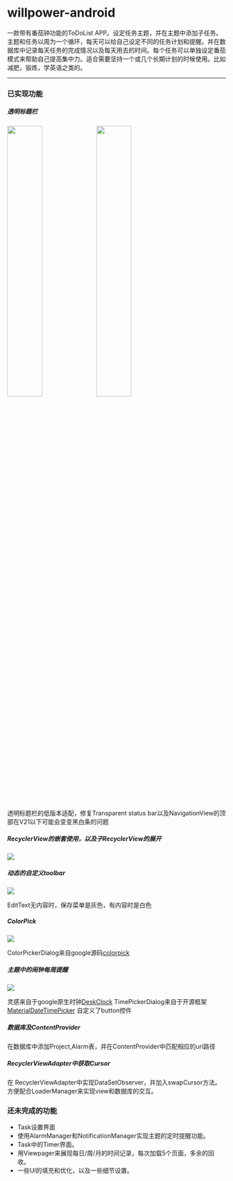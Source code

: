 willpower-android
===============

一款带有番茄钟功能的ToDoList APP。设定任务主题，并在主题中添加子任务。主题和任务以周为一个循环，每天可以给自己设定不同的任务计划和提醒。并在数据库中记录每天任务的完成情况以及每天用去的时间。每个任务可以单独设定番茄模式来帮助自己提高集中力。适合需要坚持一个或几个长期计划的时候使用。比如减肥，锻炼，学英语之类的。

---

### 已实现功能

##### 透明标题栏

   <img src="image/transparent status bar1.png" width="40%" />
   <img src="image/transparent status bar2.png" width="40%" />
   
透明标题栏的低版本适配，修复Transparent status bar以及NavigationView的顶部在V21以下可能会变变黑白条的问题

##### RecyclerView的嵌套使用，以及子RecyclerView的展开
 
   <img src="image/RecycleView.gif"/>



##### 动态的自定义toolbar

   <img src="image/toolbar.gif"/>

EditText无内容时，保存菜单是灰色，有内容时是白色

##### ColorPick

   <img src="image/colorpick.gif"/>

ColorPickerDialog来自google源码<a href="https://android.googlesource.com/platform/frameworks/opt/colorpicker/">colorpick</a>

##### 主题中的闹钟每周提醒

   <img src="image/alarmpick.gif"/>

灵感来自于google原生时钟<a href="https://android.googlesource.com/platform/packages/apps/DeskClock/">DeskClock</a>
TimePickerDialog来自于开源框架<a href="https://github.com/wdullaer/MaterialDateTimePicker">MaterialDateTimePicker</a>
自定义了button控件

##### 数据库及ContentProvider

在数据库中添加Project,Alarm表，并在ContentProvider中匹配相应的uri路径

##### RecyclerViewAdapter中获取Cursor

  在 RecyclerViewAdapter中实现DataSetObserver，并加入swapCursor方法。方便配合LoaderManager来实现view和数据库的交互。
  
### 还未完成的功能

- Task设置界面
- 使用AlarmManager和NotificationManager实现主题的定时提醒功能。
- Task中的Timer界面。
- 用Viewpager来展现每日/周/月的时间记录，每次加载5个页面，多余的回收。
- 一些UI的填充和优化，以及一些细节设置。
